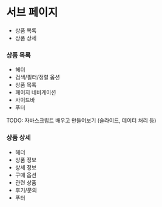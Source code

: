 # 서브 페이지
- 상품 목록
- 상품 상세


### 상품 목록
- 헤더
- 검색/필터/정렬 옵션
- 상품 목록
- 페이지 네비게이션
- 사이드바
- 푸터



TODO: 자바스크립트 배우고 만들어보기 (슬라이드, 데이터 처리 등)
### 상품 상세
- 헤더
- 상품 정보
- 상세 정보
- 구매 옵션
- 관련 상품
- 후기/문의
- 푸터









